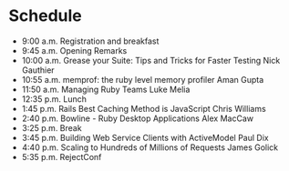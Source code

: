 Schedule
========

 * 9:00 a.m. Registration and breakfast
 * 9:45 a.m. Opening Remarks
 * 10:00 a.m.  Grease your Suite: Tips and Tricks for Faster Testing Nick Gauthier
 * 10:55 a.m.  memprof: the ruby level memory profiler Aman Gupta
 * 11:50 a.m.  Managing Ruby Teams Luke Melia
 * 12:35 p.m.  Lunch
 * 1:45 p.m. Rails Best Caching Method is JavaScript Chris Williams
 * 2:40 p.m. Bowline - Ruby Desktop Applications Alex MacCaw
 * 3:25 p.m. Break
 * 3:45 p.m. Building Web Service Clients with ActiveModel Paul Dix
 * 4:40 p.m. Scaling to Hundreds of Millions of Requests James Golick
 * 5:35 p.m. RejectConf

